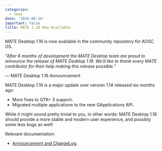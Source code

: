 ```yaml
---
categories:
  - news
date: '2016-09-24'
important: false
title: MATE 1.16 Now Available
---
```



MATE Desktop 1.16 is now available in the community repository for AOSC OS.

*"After 6 months of development the MATE Desktop team are proud to announce the release of MATE Desktop 1.16. We’d like to thank every MATE contributor for their help making this release possible."*

— MATE Desktop 1.16 Announcement

<!-- ![mate-1.16](/assets/news/mate-1.16.jpg) -->

MATE Desktop 1.16 is a major update over version 1.14 released six months ago:

- More fixes to GTK+ 3 support.
- Migrated multiple applications to the new GApplications API.

While it might sound pretty trivial to you, in other words: MATE Desktop 1.16 should provide a more stable and modern user experience, and possibly some less bugs as well!

Relevant documentation:

- [Announcement and ChangeLog](http://mate-desktop.org/blog/2016-09-21-mate-1-16-released/).
